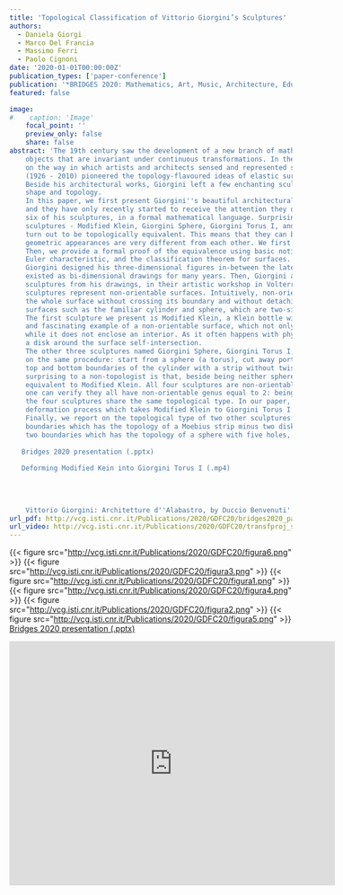 ```yaml
---
title: 'Topological Classification of Vittorio Giorgini’s Sculptures'
authors:
  - Daniela Giorgi
  - Marco Del Francia
  - Massimo Ferri
  - Paolo Cignoni
date: '2020-01-01T00:00:00Z'
publication_types: ['paper-conference']
publication: '*BRIDGES 2020: Mathematics, Art, Music, Architecture, Education, Culture*'
featured: false

image:
#    caption: 'Image'
    focal_point: ''
    preview_only: false
    share: false
abstract: 'The 19th century saw the development of a new branch of mathematics, topology, which studies the properties of geometrical 
 	objects that are invariant under continuous transformations. In the subsequent decades, topology would have a great influence 
 	on the way in which artists and architects sensed and represented space. Among them, the Italian architect Vittorio Giorgini 
 	(1926 - 2010) pioneered the topology-flavoured ideas of elastic surfaces and of form as a dynamic structure. 
 	Beside his architectural works, Giorgini left a few enchanting sculptures, in which he explored the connection between 
 	shape and topology. 
 	In this paper, we first present Giorgini''s beautiful architectural designs, which were largely unrecognized in his lifetime, 
 	and they have only recently started to receive the attention they deserved. Then, we explain the topological ideas behind 
 	six of his sculptures, in a formal mathematical language. Surprisingly enough for non-mathematicians, four of his most famous 
 	sculptures - Modified Klein, Giorgini Sphere, Giorgini Torus I, and Giorgini Torus III - 
 	turn out to be topologically equivalent. This means that they can be continuously deformed into one another, even though their
 	geometric appearances are very different from each other. We first illustrate by drawing the steps in the deformation process.
 	Then, we provide a formal proof of the equivalence using basic notions from algebraic topology: non-orientable genus,
 	Euler characteristic, and the classification theorem for surfaces. 
 	Giorgini designed his three-dimensional figures in-between the late 1960''s and the first half of the 2000''s. The figures only 
 	existed as bi-dimensional drawings for many years. Then, Giorgini asked David Dainelli and Alessandro Marzetti to carve alabaster 
 	sculptures from his drawings, in their artistic workshop in Volterra (Pisa, Italy), under his direct supervision. Giorgini''s 
 	sculptures represent non-orientable surfaces. Intuitively, non-orientable surfaces are one-sided: one could paint in colour 
 	the whole surface without crossing its boundary and without detaching the brush. That would not be possible for orientable 
 	surfaces such as the familiar cylinder and sphere, which are two-sided. 
 	The first sculpture we present is Modified Klein, a Klein bottle with a disk removed. The Klein bottle is a well-known 
 	and fascinating example of a non-orientable surface, which not only is one-sided, but also closed (it has no boundaries) 
 	while it does not enclose an interior. As it often happens with physical reproductions of the Klein bottle, Giorgini cut 
 	a disk around the surface self-intersection. 
 	The other three sculptures named Giorgini Sphere, Giorgini Torus I, and Giorgini Torus III are constructed through variations 
 	on the same procedure: start from a sphere (a torus), cut away portions of the surface to make a cylinder, then connect the 
 	top and bottom boundaries of the cylinder with a strip without twisting, to get a non-orientable surface. What would sound 
 	surprising to a non-topologist is that, beside being neither spheres nor toruses, the three sculptures are topologically 
 	equivalent to Modified Klein. All four sculptures are non-orientable surfaces with one boundary, and after some calculations 
 	one can verify they all have non-orientable genus equal to 2: being the non-orientable genus a topological invariant, 
 	the four sculptures share the same topological type. In our paper, for illustration purposes, we draw eight steps in the 
 	deformation process which takes Modified Klein to Giorgini Torus I. 
 	Finally, we report on the topological type of two other sculptures: Giorgini Torus II, a non-orientable surface with three 
 	boundaries which has the topology of a Moebius strip minus two disks, and Giorgini Torus IV, a non-orientable surface with 
 	two boundaries which has the topology of a sphere with five holes, three of which are capped by Moebius strips.
 
   Bridges 2020 presentation (.pptx) 
 
   Deforming Modified Kein into Giorgini Torus I (.mp4) 
 
     
 	
 
 	Vittorio Giorgini: Architetture d''Alabastro, by Duccio Benvenuti'
url_pdf: http://vcg.isti.cnr.it/Publications/2020/GDFC20/bridges2020_paper_55.pdf
url_video: http://vcg.isti.cnr.it/Publications/2020/GDFC20/transfproj_square.mp4
---
```

{{< figure src="http://vcg.isti.cnr.it/Publications/2020/GDFC20/figura6.png" >}}
{{< figure src="http://vcg.isti.cnr.it/Publications/2020/GDFC20/figura3.png" >}}
{{< figure src="http://vcg.isti.cnr.it/Publications/2020/GDFC20/figura1.png" >}}
{{< figure src="http://vcg.isti.cnr.it/Publications/2020/GDFC20/figura4.png" >}}
{{< figure src="http://vcg.isti.cnr.it/Publications/2020/GDFC20/figura2.png" >}}
{{< figure src="http://vcg.isti.cnr.it/Publications/2020/GDFC20/figura5.png" >}}
[Bridges 2020 presentation (.pptx)](http://vcg.isti.cnr.it/Publicstions/2020/GDFC20/Bridges2020.pptx)

<iframe width="580" height="435" src="https://www.youtube.com/embed/Y0CHnZGwvCQ" frameborder="0" allow="accelerometer; autoplay; encrypted-media; gyroscope; picture-in-picture" frameborder="0" allowfullscreen>

